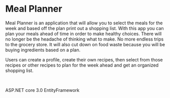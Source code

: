 <h1>Meal Planner</h1>
Meal Planner is an application that will allow you to select the meals for the week and based off the plan print out a shopping list. With this app you can plan your meals ahead of time in order to make healthy choices. There will no longer be the headache of thinking what to make. No more endless trips to the grocery store. It will also cut down on food waste because you will be buying ingredients based on a plan.

<br>

Users can create a profile, create their own recipes, then select from those recipes or other recipes to plan for the week ahead and get an organized shopping list.

<br>

ASP.NET core 3.0 EntityFramework
